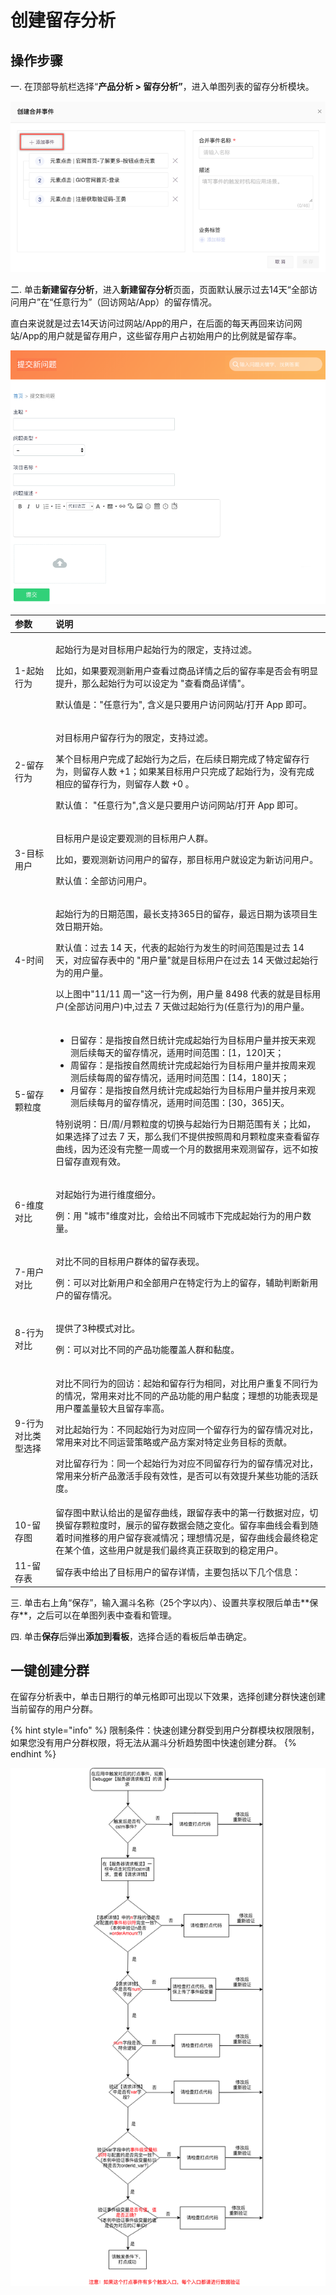 # 创建留存分析

## 操作步骤

一. 在顶部导航栏选择“**产品分析 &gt; 留存分析”**，进入单图列表的留存分析模块。

![](../../../.gitbook/assets/image%20%2876%29.png)

二.  单击**新建留存分析**，进入**新建留存分析**页面，页面默认展示过去14天“全部访问用户”在“任意行为”（回访网站/App）的留存情况。

直白来说就是过去14天访问过网站/App的用户，在后面的每天再回来访问网站/App的用户就是留存用户，这些留存用户占初始用户的比例就是留存率。

![](../../../.gitbook/assets/image%20%28136%29.png)

<table>
  <thead>
    <tr>
      <th style="text-align:left">&#x53C2;&#x6570;</th>
      <th style="text-align:left">&#x8BF4;&#x660E;</th>
    </tr>
  </thead>
  <tbody>
    <tr>
      <td style="text-align:left">1-&#x8D77;&#x59CB;&#x884C;&#x4E3A;</td>
      <td style="text-align:left">
        <p>&#x8D77;&#x59CB;&#x884C;&#x4E3A;&#x662F;&#x5BF9;&#x76EE;&#x6807;&#x7528;&#x6237;&#x8D77;&#x59CB;&#x884C;&#x4E3A;&#x7684;&#x9650;&#x5B9A;&#xFF0C;&#x652F;&#x6301;&#x8FC7;&#x6EE4;&#x3002;</p>
        <p>&#x6BD4;&#x5982;&#xFF0C;&#x5982;&#x679C;&#x8981;&#x89C2;&#x6D4B;&#x65B0;&#x7528;&#x6237;&#x67E5;&#x770B;&#x8FC7;&#x5546;&#x54C1;&#x8BE6;&#x60C5;&#x4E4B;&#x540E;&#x7684;&#x7559;&#x5B58;&#x7387;&#x662F;&#x5426;&#x4F1A;&#x6709;&#x660E;&#x663E;&#x63D0;&#x5347;&#xFF0C;&#x90A3;&#x4E48;&#x8D77;&#x59CB;&#x884C;&#x4E3A;&#x53EF;&#x4EE5;&#x8BBE;&#x5B9A;&#x4E3A;
          &quot;&#x67E5;&#x770B;&#x5546;&#x54C1;&#x8BE6;&#x60C5;&quot;&#x3002;</p>
        <p>&#x9ED8;&#x8BA4;&#x503C;&#x662F;&#xFF1A;&quot;&#x4EFB;&#x610F;&#x884C;&#x4E3A;&quot;,
          &#x542B;&#x4E49;&#x662F;&#x53EA;&#x8981;&#x7528;&#x6237;&#x8BBF;&#x95EE;&#x7F51;&#x7AD9;/&#x6253;&#x5F00;
          App &#x5373;&#x53EF;&#x3002;</p>
      </td>
    </tr>
    <tr>
      <td style="text-align:left">2-&#x7559;&#x5B58;&#x884C;&#x4E3A;</td>
      <td style="text-align:left">
        <p>&#x5BF9;&#x76EE;&#x6807;&#x7528;&#x6237;&#x7559;&#x5B58;&#x884C;&#x4E3A;&#x7684;&#x9650;&#x5B9A;&#xFF0C;&#x652F;&#x6301;&#x8FC7;&#x6EE4;&#x3002;</p>
        <p>&#x67D0;&#x4E2A;&#x76EE;&#x6807;&#x7528;&#x6237;&#x5B8C;&#x6210;&#x4E86;&#x8D77;&#x59CB;&#x884C;&#x4E3A;&#x4E4B;&#x540E;&#xFF0C;&#x5728;&#x540E;&#x7EED;&#x65E5;&#x671F;&#x5B8C;&#x6210;&#x4E86;&#x7279;&#x5B9A;&#x7559;&#x5B58;&#x884C;&#x4E3A;&#xFF0C;&#x5219;&#x7559;&#x5B58;&#x4EBA;&#x6570;
          +1&#xFF1B;&#x5982;&#x679C;&#x67D0;&#x76EE;&#x6807;&#x7528;&#x6237;&#x53EA;&#x5B8C;&#x6210;&#x4E86;&#x8D77;&#x59CB;&#x884C;&#x4E3A;&#xFF0C;&#x6CA1;&#x6709;&#x5B8C;&#x6210;&#x76F8;&#x5E94;&#x7684;&#x7559;&#x5B58;&#x884C;&#x4E3A;&#xFF0C;&#x5219;&#x7559;&#x5B58;&#x4EBA;&#x6570;
          +0 &#x3002;</p>
        <p>&#x9ED8;&#x8BA4;&#x503C;&#xFF1A; &quot;&#x4EFB;&#x610F;&#x884C;&#x4E3A;&quot;,&#x542B;&#x4E49;&#x662F;&#x53EA;&#x8981;&#x7528;&#x6237;&#x8BBF;&#x95EE;&#x7F51;&#x7AD9;/&#x6253;&#x5F00;
          App &#x5373;&#x53EF;&#x3002;</p>
      </td>
    </tr>
    <tr>
      <td style="text-align:left">3-&#x76EE;&#x6807;&#x7528;&#x6237;</td>
      <td style="text-align:left">
        <p>&#x76EE;&#x6807;&#x7528;&#x6237;&#x662F;&#x8BBE;&#x5B9A;&#x8981;&#x89C2;&#x6D4B;&#x7684;&#x76EE;&#x6807;&#x7528;&#x6237;&#x4EBA;&#x7FA4;&#x3002;</p>
        <p>&#x6BD4;&#x5982;&#xFF0C;&#x8981;&#x89C2;&#x6D4B;&#x65B0;&#x8BBF;&#x95EE;&#x7528;&#x6237;&#x7684;&#x7559;&#x5B58;&#xFF0C;&#x90A3;&#x76EE;&#x6807;&#x7528;&#x6237;&#x5C31;&#x8BBE;&#x5B9A;&#x4E3A;&#x65B0;&#x8BBF;&#x95EE;&#x7528;&#x6237;&#x3002;</p>
        <p>&#x9ED8;&#x8BA4;&#x503C;&#xFF1A;&#x5168;&#x90E8;&#x8BBF;&#x95EE;&#x7528;&#x6237;&#x3002;</p>
      </td>
    </tr>
    <tr>
      <td style="text-align:left">4-&#x65F6;&#x95F4;</td>
      <td style="text-align:left">
        <p>&#x8D77;&#x59CB;&#x884C;&#x4E3A;&#x7684;&#x65E5;&#x671F;&#x8303;&#x56F4;&#xFF0C;&#x6700;&#x957F;&#x652F;&#x6301;365&#x65E5;&#x7684;&#x7559;&#x5B58;&#xFF0C;&#x6700;&#x8FDC;&#x65E5;&#x671F;&#x4E3A;&#x8BE5;&#x9879;&#x76EE;&#x751F;&#x6548;&#x65E5;&#x671F;&#x5F00;&#x59CB;&#x3002;</p>
        <p>&#x9ED8;&#x8BA4;&#x503C;&#xFF1A;&#x8FC7;&#x53BB; 14 &#x5929;&#xFF0C;&#x4EE3;&#x8868;&#x7684;&#x8D77;&#x59CB;&#x884C;&#x4E3A;&#x53D1;&#x751F;&#x7684;&#x65F6;&#x95F4;&#x8303;&#x56F4;&#x662F;&#x8FC7;&#x53BB;
          14 &#x5929;&#xFF0C;&#x5BF9;&#x5E94;&#x7559;&#x5B58;&#x8868;&#x4E2D;&#x7684;
          &quot;&#x7528;&#x6237;&#x91CF;&quot;&#x5C31;&#x662F;&#x76EE;&#x6807;&#x7528;&#x6237;&#x5728;&#x8FC7;&#x53BB;
          14 &#x5929;&#x505A;&#x8FC7;&#x8D77;&#x59CB;&#x884C;&#x4E3A;&#x7684;&#x7528;&#x6237;&#x91CF;&#x3002;</p>
        <p>&#x4EE5;&#x4E0A;&#x56FE;&#x4E2D;&quot;11/11 &#x5468;&#x4E00;&quot;&#x8FD9;&#x4E00;&#x884C;&#x4E3A;&#x4F8B;&#xFF0C;&#x7528;&#x6237;&#x91CF;
          8498 &#x4EE3;&#x8868;&#x7684;&#x5C31;&#x662F;&#x76EE;&#x6807;&#x7528;&#x6237;(&#x5168;&#x90E8;&#x8BBF;&#x95EE;&#x7528;&#x6237;)&#x4E2D;,&#x8FC7;&#x53BB;
          7 &#x5929;&#x505A;&#x8FC7;&#x8D77;&#x59CB;&#x884C;&#x4E3A;(&#x4EFB;&#x610F;&#x884C;&#x4E3A;)&#x7684;&#x7528;&#x6237;&#x91CF;&#x3002;</p>
      </td>
    </tr>
    <tr>
      <td style="text-align:left">5-&#x7559;&#x5B58;&#x9897;&#x7C92;&#x5EA6;</td>
      <td style="text-align:left">
        <ul>
          <li>&#x65E5;&#x7559;&#x5B58;&#xFF1A;&#x662F;&#x6307;&#x6309;&#x81EA;&#x7136;&#x65E5;&#x7EDF;&#x8BA1;&#x5B8C;&#x6210;&#x8D77;&#x59CB;&#x884C;&#x4E3A;&#x76EE;&#x6807;&#x7528;&#x6237;&#x91CF;&#x5E76;&#x6309;&#x5929;&#x6765;&#x89C2;&#x6D4B;&#x540E;&#x7EED;&#x6BCF;&#x5929;&#x7684;&#x7559;&#x5B58;&#x60C5;&#x51B5;&#xFF0C;&#x9002;&#x7528;&#x65F6;&#x95F4;&#x8303;&#x56F4;&#xFF1A;[1&#xFF0C;120]&#x5929;&#xFF1B;</li>
          <li>&#x5468;&#x7559;&#x5B58;&#xFF1A;&#x662F;&#x6307;&#x6309;&#x81EA;&#x7136;&#x5468;&#x7EDF;&#x8BA1;&#x5B8C;&#x6210;&#x8D77;&#x59CB;&#x884C;&#x4E3A;&#x76EE;&#x6807;&#x7528;&#x6237;&#x91CF;&#x5E76;&#x6309;&#x5468;&#x6765;&#x89C2;&#x6D4B;&#x540E;&#x7EED;&#x6BCF;&#x5468;&#x7684;&#x7559;&#x5B58;&#x60C5;&#x51B5;&#xFF0C;&#x9002;&#x7528;&#x65F6;&#x95F4;&#x8303;&#x56F4;&#xFF1A;[14&#xFF0C;180]&#x5929;&#xFF1B;</li>
          <li>&#x6708;&#x7559;&#x5B58;&#xFF1A;&#x662F;&#x6307;&#x6309;&#x81EA;&#x7136;&#x6708;&#x7EDF;&#x8BA1;&#x5B8C;&#x6210;&#x8D77;&#x59CB;&#x884C;&#x4E3A;&#x76EE;&#x6807;&#x7528;&#x6237;&#x91CF;&#x5E76;&#x6309;&#x6708;&#x6765;&#x89C2;&#x6D4B;&#x540E;&#x7EED;&#x6BCF;&#x6708;&#x7684;&#x7559;&#x5B58;&#x60C5;&#x51B5;&#xFF0C;&#x9002;&#x7528;&#x65F6;&#x95F4;&#x8303;&#x56F4;&#xFF1A;[30&#xFF0C;365]&#x5929;&#x3002;</li>
        </ul>
        <p>&#x7279;&#x522B;&#x8BF4;&#x660E;&#xFF1A;&#x65E5;/&#x5468;/&#x6708;&#x9897;&#x7C92;&#x5EA6;&#x7684;&#x5207;&#x6362;&#x4E0E;&#x8D77;&#x59CB;&#x884C;&#x4E3A;&#x65E5;&#x671F;&#x8303;&#x56F4;&#x6709;&#x5173;&#xFF1B;&#x6BD4;&#x5982;&#xFF0C;&#x5982;&#x679C;&#x9009;&#x62E9;&#x4E86;&#x8FC7;&#x53BB;
          7 &#x5929;&#xFF0C;&#x90A3;&#x4E48;&#x6211;&#x4EEC;&#x4E0D;&#x63D0;&#x4F9B;&#x6309;&#x7167;&#x5468;&#x548C;&#x6708;&#x9897;&#x7C92;&#x5EA6;&#x6765;&#x67E5;&#x770B;&#x7559;&#x5B58;&#x66F2;&#x7EBF;&#xFF0C;&#x56E0;&#x4E3A;&#x8FD8;&#x6CA1;&#x6709;&#x5B8C;&#x6574;&#x4E00;&#x5468;&#x6216;&#x4E00;&#x4E2A;&#x6708;&#x7684;&#x6570;&#x636E;&#x7528;&#x6765;&#x89C2;&#x6D4B;&#x7559;&#x5B58;&#xFF0C;&#x8FDC;&#x4E0D;&#x5982;&#x6309;&#x65E5;&#x7559;&#x5B58;&#x76F4;&#x89C2;&#x6709;&#x6548;&#x3002;</p>
      </td>
    </tr>
    <tr>
      <td style="text-align:left">6-&#x7EF4;&#x5EA6;&#x5BF9;&#x6BD4;</td>
      <td style="text-align:left">
        <p>&#x5BF9;&#x8D77;&#x59CB;&#x884C;&#x4E3A;&#x8FDB;&#x884C;&#x7EF4;&#x5EA6;&#x7EC6;&#x5206;&#x3002;</p>
        <p>&#x4F8B;&#xFF1A;&#x7528; &quot;&#x57CE;&#x5E02;&quot;&#x7EF4;&#x5EA6;&#x5BF9;&#x6BD4;&#xFF0C;&#x4F1A;&#x7ED9;&#x51FA;&#x4E0D;&#x540C;&#x57CE;&#x5E02;&#x4E0B;&#x5B8C;&#x6210;&#x8D77;&#x59CB;&#x884C;&#x4E3A;&#x7684;&#x7528;&#x6237;&#x6570;&#x91CF;&#x3002;</p>
      </td>
    </tr>
    <tr>
      <td style="text-align:left">7-&#x7528;&#x6237;&#x5BF9;&#x6BD4;</td>
      <td style="text-align:left">
        <p>&#x5BF9;&#x6BD4;&#x4E0D;&#x540C;&#x7684;&#x76EE;&#x6807;&#x7528;&#x6237;&#x7FA4;&#x4F53;&#x7684;&#x7559;&#x5B58;&#x8868;&#x73B0;&#x3002;</p>
        <p>&#x4F8B;&#xFF1A;&#x53EF;&#x4EE5;&#x5BF9;&#x6BD4;&#x65B0;&#x7528;&#x6237;&#x548C;&#x5168;&#x90E8;&#x7528;&#x6237;&#x5728;&#x7279;&#x5B9A;&#x884C;&#x4E3A;&#x4E0A;&#x7684;&#x7559;&#x5B58;&#xFF0C;&#x8F85;&#x52A9;&#x5224;&#x65AD;&#x65B0;&#x7528;&#x6237;&#x7684;&#x7559;&#x5B58;&#x60C5;&#x51B5;&#x3002;</p>
      </td>
    </tr>
    <tr>
      <td style="text-align:left">8-&#x884C;&#x4E3A;&#x5BF9;&#x6BD4;</td>
      <td style="text-align:left">
        <p>&#x63D0;&#x4F9B;&#x4E86;3&#x79CD;&#x6A21;&#x5F0F;&#x5BF9;&#x6BD4;&#x3002;</p>
        <p>&#x4F8B;&#xFF1A;&#x53EF;&#x4EE5;&#x5BF9;&#x6BD4;&#x4E0D;&#x540C;&#x7684;&#x4EA7;&#x54C1;&#x529F;&#x80FD;&#x8986;&#x76D6;&#x4EBA;&#x7FA4;&#x548C;&#x9ECF;&#x5EA6;&#x3002;</p>
      </td>
    </tr>
    <tr>
      <td style="text-align:left">9-&#x884C;&#x4E3A;&#x5BF9;&#x6BD4;&#x7C7B;&#x578B;&#x9009;&#x62E9;</td>
      <td
      style="text-align:left">
        <p>&#x5BF9;&#x6BD4;&#x4E0D;&#x540C;&#x884C;&#x4E3A;&#x7684;&#x56DE;&#x8BBF;&#xFF1A;&#x8D77;&#x59CB;&#x548C;&#x7559;&#x5B58;&#x884C;&#x4E3A;&#x76F8;&#x540C;&#xFF0C;&#x5BF9;&#x6BD4;&#x7528;&#x6237;&#x91CD;&#x590D;&#x4E0D;&#x540C;&#x884C;&#x4E3A;&#x7684;&#x60C5;&#x51B5;&#xFF0C;&#x5E38;&#x7528;&#x6765;&#x5BF9;&#x6BD4;&#x4E0D;&#x540C;&#x7684;&#x4EA7;&#x54C1;&#x529F;&#x80FD;&#x7684;&#x7528;&#x6237;&#x9ECF;&#x5EA6;&#xFF1B;&#x7406;&#x60F3;&#x7684;&#x529F;&#x80FD;&#x8868;&#x73B0;&#x662F;&#x7528;&#x6237;&#x8986;&#x76D6;&#x91CF;&#x8F83;&#x5927;&#x4E14;&#x7559;&#x5B58;&#x7387;&#x9AD8;&#x3002;</p>
        <p>&#x5BF9;&#x6BD4;&#x8D77;&#x59CB;&#x884C;&#x4E3A;&#xFF1A;&#x4E0D;&#x540C;&#x8D77;&#x59CB;&#x884C;&#x4E3A;&#x5BF9;&#x5E94;&#x540C;&#x4E00;&#x4E2A;&#x7559;&#x5B58;&#x884C;&#x4E3A;&#x7684;&#x7559;&#x5B58;&#x60C5;&#x51B5;&#x5BF9;&#x6BD4;&#xFF0C;&#x5E38;&#x7528;&#x6765;&#x5BF9;&#x6BD4;&#x4E0D;&#x540C;&#x8FD0;&#x8425;&#x7B56;&#x7565;&#x6216;&#x4EA7;&#x54C1;&#x65B9;&#x6848;&#x5BF9;&#x7279;&#x5B9A;&#x4E1A;&#x52A1;&#x76EE;&#x6807;&#x7684;&#x8D21;&#x732E;&#x3002;</p>
        <p>&#x5BF9;&#x6BD4;&#x7559;&#x5B58;&#x884C;&#x4E3A;&#xFF1A;&#x540C;&#x4E00;&#x4E2A;&#x8D77;&#x59CB;&#x884C;&#x4E3A;&#x5BF9;&#x5E94;&#x4E0D;&#x540C;&#x7559;&#x5B58;&#x884C;&#x4E3A;&#x7684;&#x7559;&#x5B58;&#x60C5;&#x51B5;&#x5BF9;&#x6BD4;&#xFF0C;&#x5E38;&#x7528;&#x6765;&#x5206;&#x6790;&#x4EA7;&#x54C1;&#x6FC0;&#x6D3B;&#x624B;&#x6BB5;&#x6709;&#x6548;&#x6027;&#xFF0C;&#x662F;&#x5426;&#x53EF;&#x4EE5;&#x6709;&#x6548;&#x63D0;&#x5347;&#x67D0;&#x4E9B;&#x529F;&#x80FD;&#x7684;&#x6D3B;&#x8DC3;&#x5EA6;&#x3002;</p>
        </td>
    </tr>
    <tr>
      <td style="text-align:left">10-&#x7559;&#x5B58;&#x56FE;</td>
      <td style="text-align:left">&#x7559;&#x5B58;&#x56FE;&#x4E2D;&#x9ED8;&#x8BA4;&#x7ED9;&#x51FA;&#x7684;&#x662F;&#x7559;&#x5B58;&#x66F2;&#x7EBF;&#xFF0C;&#x8DDF;&#x7559;&#x5B58;&#x8868;&#x4E2D;&#x7684;&#x7B2C;&#x4E00;&#x884C;&#x6570;&#x636E;&#x5BF9;&#x5E94;&#xFF0C;&#x5207;&#x6362;&#x7559;&#x5B58;&#x9897;&#x7C92;&#x5EA6;&#x65F6;&#xFF0C;&#x5C55;&#x793A;&#x7684;&#x7559;&#x5B58;&#x6570;&#x636E;&#x4F1A;&#x968F;&#x4E4B;&#x53D8;&#x5316;&#x3002;&#x7559;&#x5B58;&#x7387;&#x66F2;&#x7EBF;&#x4F1A;&#x770B;&#x5230;&#x968F;&#x7740;&#x65F6;&#x95F4;&#x63A8;&#x79FB;&#x7684;&#x7528;&#x6237;&#x7559;&#x5B58;&#x8870;&#x51CF;&#x60C5;&#x51B5;&#xFF1B;&#x7406;&#x60F3;&#x60C5;&#x51B5;&#x662F;&#xFF0C;&#x7559;&#x5B58;&#x66F2;&#x7EBF;&#x4F1A;&#x6700;&#x7EC8;&#x7A33;&#x5B9A;&#x5728;&#x67D0;&#x4E2A;&#x503C;&#xFF0C;&#x8FD9;&#x4E9B;&#x7528;&#x6237;&#x5C31;&#x662F;&#x6211;&#x4EEC;&#x6700;&#x7EC8;&#x771F;&#x6B63;&#x83B7;&#x53D6;&#x5230;&#x7684;&#x7A33;&#x5B9A;&#x7528;&#x6237;&#x3002;</td>
    </tr>
    <tr>
      <td style="text-align:left">11-&#x7559;&#x5B58;&#x8868;</td>
      <td style="text-align:left">&#x7559;&#x5B58;&#x8868;&#x4E2D;&#x7ED9;&#x51FA;&#x4E86;&#x76EE;&#x6807;&#x7528;&#x6237;&#x7684;&#x7559;&#x5B58;&#x8BE6;&#x60C5;&#xFF0C;&#x4E3B;&#x8981;&#x5305;&#x62EC;&#x4EE5;&#x4E0B;&#x51E0;&#x4E2A;&#x4FE1;&#x606F;&#xFF1A;</td>
    </tr>
  </tbody>
</table>三. 单击右上角“保存”，输入漏斗名称（25个字以内）、设置共享权限后单击**保存**，之后可以在单图列表中查看和管理。

四. 单击**保存**后弹出**添加到看板**，选择合适的看板后单击确定。

## 一键创建分群

在留存分析表中，单击日期行的单元格即可出现以下效果，选择创建分群快速创建当前留存的用户分群。

{% hint style="info" %}
限制条件：快速创建分群受到用户分群模块权限限制，如果您没有用户分群权限，将无法从漏斗分析趋势图中快速创建分群。
{% endhint %}

![](../../../.gitbook/assets/image%20%28205%29.png)





